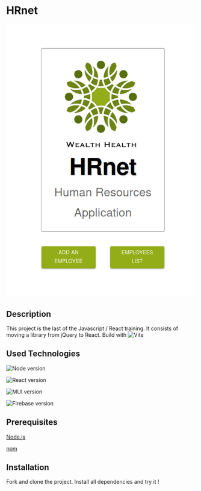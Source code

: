 # HRnet
![HRnet Home](https://github.com/BenjaminSiret/Project-14-HRnet/blob/main/HRnet-Home.png?raw=true)

## Description
This project is the last of the Javascript / React training. It consists of moving a library from jQuery to React.
Build with ![Vite](https://img.shields.io/badge/vite-%23646CFF.svg?style=for-the-badge&logo=vite&logoColor=white)

## Used Technologies
![Node version](https://img.shields.io/badge/node-21.2.0-informational)

![React version](https://img.shields.io/badge/react-18.2.0-informational)

![MUI version](https://img.shields.io/badge/mui-5.14.7-informational)

![Firebase version](https://img.shields.io/badge/firebase-10.5.0-informational)

## Prerequisites
[Node.js](https://nodejs.org/en)

[npm](https://www.npmjs.com/)

## Installation
Fork and clone the project.
Install all dependencies and try it !
